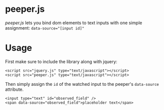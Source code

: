 # peeper.js

*peeper.js* lets you bind dom elements to text inputs with one simple assignment: `data-source="[input id]"`

# Usage

First make sure to include the library along with jquery:

```
<script src="jquery.js" type="text/javascript"></script>
<script src="peeper.js" type="text/javascript"></script>
```

Then simply assign the `id` of the watched input to the peeper's `data-source` attribute.

```
<input type="text" id="observed_field" />
<span data-source="observed_field">placeholder text</span>
```
